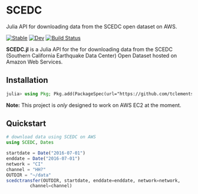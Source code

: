 # SCEDC

Julia API for downloading data from the SCEDC open dataset on AWS.

[![Stable](https://img.shields.io/badge/docs-stable-blue.svg)](https://tclements.github.io/SCEDC.jl/stable)
[![Dev](https://img.shields.io/badge/docs-dev-blue.svg)](https://tclements.github.io/SCEDC.jl/dev)
[![Build Status](https://travis-ci.com/tclements/SCEDC.jl.svg?branch=master)](https://travis-ci.com/tclements/SCEDC.jl)

**SCEDC.jl** is a Julia API for the for downloading data from the SCEDC (Southern
California Earthquake Data Center) Open Dataset hosted on Amazon Web Services.

## Installation

```julia
julia> using Pkg; Pkg.add(PackageSpec(url="https://github.com/tclements/SCEDC.jl", rev="master"))
```

**Note:** This project is *only* designed to work on AWS EC2 at the moment.

## Quickstart

```julia
# download data using SCEDC on AWS
using SCEDC, Dates

startdate = Date("2016-07-01")
enddate = Date("2016-07-01")
network = "CI"
channel = "HH?"
OUTDIR = "~/data"
scedctransfer(OUTDIR, startdate, enddate=enddate, network=network,
         channel=channel)
```

